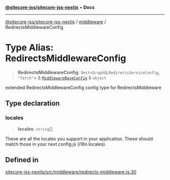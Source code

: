 [**@sitecore-jss/sitecore-jss-nextjs**](../../README.md) • **Docs**

***

[@sitecore-jss/sitecore-jss-nextjs](../../README.md) / [middleware](../README.md) / RedirectsMiddlewareConfig

# Type Alias: RedirectsMiddlewareConfig

> **RedirectsMiddlewareConfig**: `Omit`\<`GraphQLRedirectsServiceConfig`, `"fetch"`\> & [`MiddlewareBaseConfig`](MiddlewareBaseConfig.md) & `object`

extended RedirectsMiddlewareConfig config type for RedirectsMiddleware

## Type declaration

### locales

> **locales**: `string`[]

These are all the locales you support in your application.
These should match those in your next.config.js (i18n.locales).

## Defined in

[sitecore-jss-nextjs/src/middleware/redirects-middleware.ts:30](https://github.com/Sitecore/jss/blob/795da9a2f7e0b0616ce17b431c18f0bb0e6cda23/packages/sitecore-jss-nextjs/src/middleware/redirects-middleware.ts#L30)
